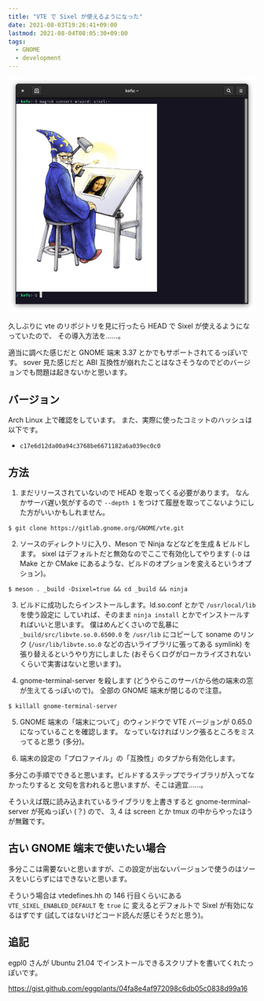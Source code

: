 ```yaml
---
title: "VTE で Sixel が使えるようになった"
date: 2021-08-03T19:26:41+09:00
lastmod: 2021-08-04T08:05:30+09:00
tags:
  - GNOME
  - development
---
```


![導入後](sixel.png)

久しぶりに vte のリポジトリを見に行ったら HEAD で Sixel が使えるようになっていたので、
その導入方法を……。

適当に調べた感じだと GNOME 端末 3.37 とかでもサポートされてるっぽいです。
sover 見た感じだと ABI 互換性が崩れたことはなさそうなのでどのバージョンでも問題は起きないかと思います。

## バージョン

Arch Linux 上で確認をしています。
また、実際に使ったコミットのハッシュは以下です。

- `c17e6d12da00a94c3768be6671182a6a039ec0c0`

## 方法

1. まだリリースされていないので HEAD を取ってくる必要があります。
なんかサーバ遅い気がするので `--depth 1` をつけて履歴を取ってこないようにした方がいいかもしれません。

```shell
$ git clone https://gitlab.gnome.org/GNOME/vte.git
```

2. ソースのディレクトリに入り、Meson で Ninja などなどを生成 & ビルドします。
    sixel はデフォルトだと無効なのでここで有効化してやります
    (`-D` は Make とか CMake にあるような、ビルドのオプションを変えるというオプション)。

```shell
$ meson . _build -Dsixel=true && cd _build && ninja
```

3. ビルドに成功したらインストールします。ld.so.conf とかで `/usr/local/lib` を使う設定に
    していれば、そのまま `ninja install` とかでインストールすればいいと思います。
    僕はめんどくさいので乱暴に `_build/src/libvte.so.0.6500.0` を `/usr/lib` にコピーして
    soname のリンク (`/usr/lib/libvte.so.0` などの古いライブラリに張ってある symlink)
    を張り替えるというやり方にしました (おそらくログがローカライズされないくらいで実害はないと思います)。

4. gnome-terminal-server を殺します (どうやらこのサーバから他の端末の窓が生えてるっぽいので)。
    全部の GNOME 端末が閉じるので注意。

```shell
$ killall gnome-terminal-server
```

5. GNOME 端末の「端末について」のウィンドウで VTE バージョンが 0.65.0 になっていることを確認します。
    なっていなければリンク張るところをミスってると思う (多分)。

6. 端末の設定の「プロファイル」の「互換性」のタブから有効化します。

多分この手順でできると思います。ビルドするステップでライブラリが入ってなかったりすると
文句を言われると思いますが、そこは適宜……。

そういえば既に読み込まれているライブラリを上書きすると gnome-terminal-server が死ぬっぽい (？) ので、
3, 4 は screen とか tmux の中からやったほうが無難です。


## 古い GNOME 端末で使いたい場合

多分ここは需要ないと思いますが、この設定が出ないバージョンで使うのはソースをいじらずにはできないと思います。

そういう場合は vtedefines.hh の 146 行目くらいにある `VTE_SIXEL_ENABLED_DEFAULT` を `true` に
変えるとデフォルトで Sixel が有効になるはずです (試してはないけどコード読んだ感じそうだと思う)。

## 追記

egpl0 さんが Ubuntu 21.04 でインストールできるスクリプトを書いてくれたっぽいです。

https://gist.github.com/eggplants/04fa8e4af972098c6db05c0838d99a16
